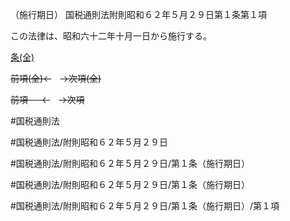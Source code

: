 （施行期日）
国税通則法附則昭和６２年５月２９日第１条第１項

この法律は、昭和六十二年十月一日から施行する。

[条(全)](国税通則法＿＿＿＿附則昭和６２年５月２９日第１条_.md)

~~前項(全)←~~　~~→次項(全)~~

~~前項 　 ←~~　~~→次項~~



#国税通則法

#国税通則法/附則昭和６２年５月２９日

#国税通則法/附則昭和６２年５月２９日/第１条（施行期日）

#国税通則法/附則昭和６２年５月２９日/第１条（施行期日）

#国税通則法/附則昭和６２年５月２９日/第１条（施行期日）/第１項

